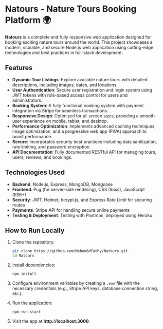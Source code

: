# Natours - Nature Tours Booking Platform 🌍

**Natours** is a complete and fully responsive web application designed for booking exciting nature tours around the world. This project showcases a modern, scalable, and secure Node.js web application using cutting-edge technologies and best practices in full-stack development.

## Features

- **Dynamic Tour Listings**: Explore available nature tours with detailed descriptions, including images, dates, and locations.
- **User Authentication**: Secure user registration and login system using JWT tokens with role-based access control for users and administrators.
- **Booking System**: A fully functional booking system with payment integration via Stripe for seamless transactions.
- **Responsive Design**: Optimized for all screen sizes, providing a smooth user experience on mobile, tablet, and desktop.
- **Performance Optimization**: Implements advanced caching techniques, image optimization, and a progressive web app (PWA) approach to boost performance.
- **Secure**: Incorporates security best practices including data sanitization, rate limiting, and password encryption.
- **API Documentation**: Fully documented RESTful API for managing tours, users, reviews, and bookings.

## Technologies Used

- **Backend**: Node.js, Express, MongoDB, Mongoose
- **Frontend**: Pug (for server-side rendering), CSS (Sass), JavaScript (ES6+)
- **Security**: JWT, Helmet, bcrypt.js, and Express Rate Limit for securing routes
- **Payments**: Stripe API for handling secure online payments
- **Testing & Deployment**: Testing with Postman, deployed using Heroku

## How to Run Locally

1. Clone the repository:

   ```bash
   git clone https://github.com/Moham6dFathy/Natours.git
   cd Natours
   ```

2. Install dependencies:

   ```bash
   npm install
   ```

3. Configure environment variables by creating a `.env` file with the necessary credentials (e.g., Stripe API keys, database connection string, etc.). 

4. Run the application:

   ```bash
   npm run start
   ```

5. Visit the app at **http://localhost:3000**.
